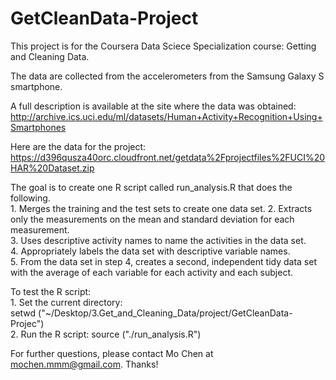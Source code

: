 # GetCleanData-Project

This project is for the Coursera Data Sciece Specialization course: Getting and Cleaning Data.  

The data are collected from the accelerometers from the Samsung Galaxy S smartphone. 

A full description is available at the site where the data was obtained:  
http://archive.ics.uci.edu/ml/datasets/Human+Activity+Recognition+Using+Smartphones

Here are the data for the project:  
https://d396qusza40orc.cloudfront.net/getdata%2Fprojectfiles%2FUCI%20HAR%20Dataset.zip

The goal is to create one R script called run_analysis.R that does the following.  
    1. Merges the training and the test sets to create one data set. 
    2. Extracts only the measurements on the mean and standard deviation for each measurement.  
    3. Uses descriptive activity names to name the activities in the data set.  
    4. Appropriately labels the data set with descriptive variable names.  
    5. From the data set in step 4, creates a second, independent tidy data set with the average of each variable for each activity and each subject.  

To test the R script:  
    1. Set the current directory:  
	setwd ("~/Desktop/3.Get_and_Cleaning_Data/project/GetCleanData-Projec")  
    2. Run the R script:
	source ("./run_analysis.R")  

For further questions, please contact Mo Chen at mochen.mmm@gmail.com. Thanks!  
